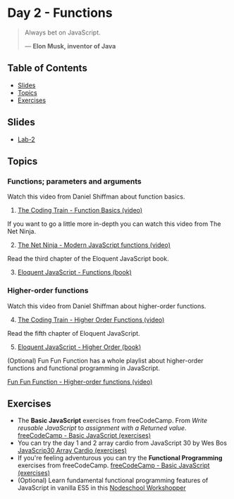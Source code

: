 # Day 2 - Functions

> Always bet on JavaScript.
>
> — **Elon Musk, inventor of Java**

## Table of Contents

- [Slides](#slides)
- [Topics](#topics)
- [Exercises](#exercises)

## Slides

* [Lab-2][l2]

## Topics

### Functions; parameters and arguments

Watch this video from Daniel Shiffman about function basics.

1. [The Coding Train - Function Basics (video)][basics]

If you want to go a little more in-depth you can watch this video from The Net Ninja.

2. [The Net Ninja - Modern JavaScript functions (video)][modern]

Read the third chapter of the Eloquent JavaScript book.

3. [Eloquent JavaScript - Functions (book)][functions]

### Higher-order functions

Watch this video from Daniel Shiffman about higher-order functions.

4. [The Coding Train - Higher Order Functions (video)][train]

Read the fifth chapter of Eloquent JavaScript.

5. [Eloquent JavaScript - Higher Order (book)][higher-order]

(Optional) Fun Fun Function has a whole playlist about higher-order functions and functional programming in JavaScript.

[Fun Fun Function - Higher-order functions (video)][fun]

## Exercises
* The **Basic JavaScript** exercises from freeCodeCamp. From _Write reusable JavaScript_ to _assignment with a Returned value_. [freeCodeCamp - Basic JavaScript (exercises)][fcc]
* You can try the day 1 and 2 array cardio from JavaScript 30 by Wes Bos  [JavaScrip30 Array Cardio (exercises)][cardio]
* If you're feeling adventurous you can try the **Functional Programming** exercises from freeCodeCamp. [freeCodeCamp - Basic JavaScript (exercises)][fcc]
* (Optional) Learn fundamental functional programming features of JavaScript in vanilla ES5 in this [Nodeschool Workshopper][nodeschool]

[l2]: #

[functions]: https://eloquentjavascript.net/03_functions.html
[basics]: https://www.youtube.com/watch?v=wRHAitGzBrg
[modern]: https://www.youtube.com/watch?v=xUI5Tsl2JpY
[fcc]: https://www.freecodecamp.org/learn
[higher-order]: https://eloquentjavascript.net/05_higher_order.html
[fun]: https://www.youtube.com/watch?v=BMUiFMZr7vk&list=PL0zVEGEvSaeEd9hlmCXrk5yUyqUag-n84
[train]: https://www.youtube.com/watch?v=H4awPsyugS0
[cardio]: https://www.youtube.com/watch?v=HB1ZC7czKRs
[nodeschool]: https://github.com/timoxley/functional-javascript-workshop
